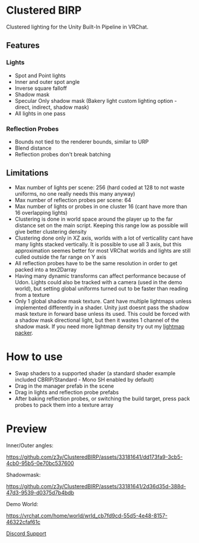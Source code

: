 # Clustered BIRP
Clustered lighting for the Unity Built-In Pipeline in VRChat.

## Features

### Lights
- Spot and Point lights
- Inner and outer spot angle
- Inverse square falloff
- Shadow mask
- Specular Only shadow mask (Bakery light custom lighting option - direct, indirect, shadow mask)
- All lights in one pass

### Reflection Probes
- Bounds not tied to the renderer bounds, similar to URP
- Blend distance
- Reflection probes don't break batching

## Limitations
- Max number of lights per scene: 256 (hard coded at 128 to not waste uniforms, no one really needs this many anyway)
- Max number of reflection probes per scene: 64
- Max number of lights or probes in one cluster 16 (cant have more than 16 overlapping lights)
- Clustering is done in world space around the player up to the far distance set on the main script. Keeping this range low as possible will give better clustering density
- Clustering done only in XZ axis, worlds with a lot of verticallity cant have many lights stacked vertically. It is possible to use all 3 axis, but this approximation seemes better for most VRChat worlds and lights are still culled outside the far range on Y axis
- All reflection probes have to be the same resolution in order to get packed into a tex2Darray
- Having many dynamic transforms can affect performance because of Udon. Lights could also be tracked with a camera (used in the demo world), but setting global uniforms turned out to be faster than reading from a texture
- Only 1 global shadow mask texture. Cant have multiple lightmaps unless implemented differently in a shader. Unity just doesnt pass the shadow mask texture in forward base unless its used. This could be forced with a shadow mask directional light, but then it wastes 1 channel of the shadow mask. If you need more lightmap density try out my [lightmap packer](https://github.com/z3y/XatlasLightmap).

# How to use
- Swap shaders to a supported shader (a standard shader example included CBRIP/Standard - Mono SH enabled by default)
- Drag in the manager prefab in the scene
- Drag in lights and reflection probe prefabs
- After baking reflection probes, or switching the build target, press pack probes to pack them into a texture array

# Preview

Inner/Outer angles:

https://github.com/z3y/ClusteredBIRP/assets/33181641/dd173fa9-3cb5-4cb0-95b5-0e70bc537600


Shadowmask:

https://github.com/z3y/ClusteredBIRP/assets/33181641/2d36d35d-388d-47d3-9539-d0375d7b4bdb


Demo World:

https://vrchat.com/home/world/wrld_cb7fd9cd-55d5-4e48-8157-46322cfaf61c

[Discord Support](https://discord.gg/bw46tKgRFT)
